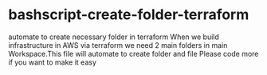 # bashscript-create-folder-terraform
automate to create necessary folder in terraform
When we build infrastructure in AWS via terraform we need 2 main folders in main Workspace.This file will automate to create folder and file
Please code more if you want to make it easy
